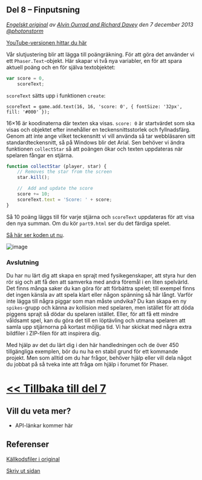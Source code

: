 ## Del 8 &ndash; Finputsning

*[Engelskt original](http://phaser.io/tutorials/making-your-first-phaser-game/index) av [Alvin Ourrad and Richard Davey](https://twitter.com/photonstorm) den 7 december 2013   [@photonstorm](https://twitter.com/photonstorm)*

[YouTube-versionen hittar du här](https://www.youtube.com/playlist?list=PL39Sm336N_h-I3mGTtj3q--BtLWpH13sa)

Vår slutjustering blir att lägga till poängräkning.
För att göra det använder vi ett `Phaser.Text`-objekt.
Här skapar vi två nya variabler, en för att spara aktuell poäng och en för själva textobjektet:

```javascript
var score = 0,
    scoreText;
```

`scoreText` sätts upp i funktionen `create`:

`scoreText = game.add.text(16, 16, 'score: 0', { fontSize: '32px', fill: '#000' });`

16&times;16 är koodinaterna där texten ska visas.
`score: 0` är startvärdet som ska visas och objektet efter innehåller en teckensnittsstorlek och fyllnadsfärg.
Genom att inte ange vilket teckensnitt vi vill använda så tar webbläsaren sitt standardteckensnitt, så på Windows blir det Arial.
Sen behöver vi ändra funktionen `collectStar` så att poängen ökar och texten uppdateras när spelaren fångar en stjärna.

```javascript
function collectStar (player, star) {
    // Removes the star from the screen
    star.kill();

    //  Add and update the score
    score += 10;
    scoreText.text = 'Score: ' + score;
}
```

Så 10 poäng läggs till för varje stjärna och `scoreText` uppdateras för att visa den nya summan. Om du kör `part9.html` ser du det färdiga spelet.

[Så här ser koden ut nu](../phaser_tutorial_02/part9.js).

![image](http://phaser.io/content/tutorials/making-your-first-phaser-game/part9.png)

### Avslutning

Du har nu lärt dig att skapa en sprajt med fysikegenskaper, att styra hur den rör sig och att få den att samverka med andra föremål i en liten spelvärld.
Det finns många saker du kan göra för att förbättra spelet; till exempel finns det ingen känsla av att spela klart eller någon spänning så här långt.
Varför inte lägga till några piggar som man måste undvika? 
Du kan skapa en ny `spikes`-grupp och känna av kollision med spelaren, men istället för att döda piggens sprajt så dödar du spelaren istället.
Eller, för att få ett mindre våldsamt spel, kan du göra det till en löptävling och utmana spelaren att samla upp stjärnorna på kortast möjliga tid. Vi har skickat med några extra bildfiler i ZIP-filen för att inspirera dig. 

Med hjälp av det du lärt dig i den här handledningen och de över 450 tillgängliga exemplen, bör du nu ha en stabil grund för ett kommande projekt. Men som alltid om du har frågor, behöver hjälp eller vill dela något du jobbat på så tveka inte att fråga om hjälp i forumet för Phaser.

# [<< Tillbaka till del 7](part7.md)

## Vill du veta mer?
* API-länkar kommer här

## Referenser
[Källkodsfiler i original](https://github.com/photonstorm/phaser/raw/master/resources/tutorials/02%20Making%20your%20first%20game/phaser_tutorial_02.zip)

[Skriv ut sidan](https://gitprint.com/coderdojolund/phaser-tutorials/blob/master/making-your-first-phaser-game/part8.md)
